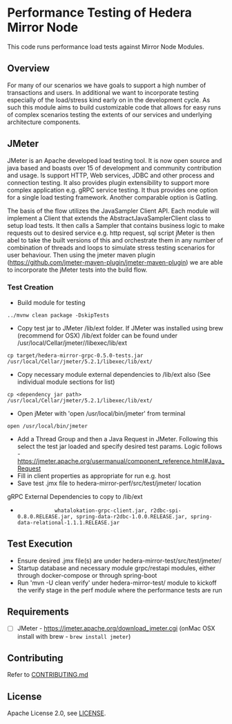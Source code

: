 # Performance Testing of Hedera Mirror Node

This code runs performance load tests against Mirror Node Modules.

## Overview

For many of our scenarios we have goals to support a high number of transactions and users.
In additional we want to incorporate testing especially of the load/stress kind early on in the development cycle.
As such this module aims to build customizable code that allows for easy runs of complex scenarios testing the extents of our services and underlying architecture components.

## JMeter

JMeter is an Apache developed load testing tool. It is now open source and java based and boasts over 15 of development and community contribution and usage.
Is support HTTP, Web services, JDBC and other process and connection testing. It also provides plugin extensibility to support more complex application e.g. gRPC service testing.
It thus provides one option for a single load testing framework. Another comparable option is Gatling.

The basis of the flow utilizes the JavaSampler Client API.
Each module will implement a Client that extends the AbstractJavaSamplerClient class to setup load tests.
It then calls a Sampler that contains business logic to make requests out to desired service e.g. http request, sql script
jMeter is then abel to take the built versions of this and orchestrate them in any number of combination of threads and loops to simulate stress testing scenarios for user behaviour.
Then using the jmeter maven plugin (https://github.com/jmeter-maven-plugin/jmeter-maven-plugin) we are able to incorporate the jMeter tests into the build flow.

### Test Creation

-   Build module for testing

`../mvnw clean package -DskipTests`

-   Copy test jar to JMeter /lib/ext folder. If JMeter was installed using brew (recommend for OSX) /lib/ext folder can be found under /usr/local/Cellar/jmeter/<version>/libexec/lib/ext

`cp target/hedera-mirror-grpc-0.5.0-tests.jar /usr/local/Cellar/jmeter/5.2.1/libexec/lib/ext/`

-   Copy necessary module external dependencies to /lib/ext also (See individual module sections for list)

`cp <dependency jar path> /usr/local/Cellar/jmeter/5.2.1/libexec/lib/ext/`

-   Open jMeter with 'open /usr/local/bin/jmeter' from terminal

`open /usr/local/bin/jmeter`

-   Add a Thread Group and then a Java Request in JMeter. Following this select the test jar loaded and specify desired test params. Logic follows - https://jmeter.apache.org/usermanual/component_reference.html#Java_Request
-   Fill in client properties as appropriate for run e.g. host
-   Save test .jmx file to hedera-mirror-perf/src/test/jmeter/ location

gRPC External Dependencies to copy to /lib/ext

-                 whatalokation-grpc-client.jar, r2dbc-spi-0.8.0.RELEASE.jar, spring-data-r2dbc-1.0.0.RELEASE.jar, spring-data-relational-1.1.1.RELEASE.jar

## Test Execution

-   Ensure desired .jmx file(s) are under hedera-mirror-test/src/test/jmeter/
-   Startup database and necessary module grpc/restapi modules, either through docker-compose or through spring-boot
-   Run 'mvn -U clean verify' under hedera-mirror-test/ module to kickoff the verify stage in the perf module where the performance tests are run

## Requirements

-   [ ] JMeter - https://jmeter.apache.org/download_jmeter.cgi (onMac OSX install with brew - `brew install jmeter`)

## Contributing

Refer to [CONTRIBUTING.md](CONTRIBUTING.md)

## License

Apache License 2.0, see [LICENSE](LICENSE).
